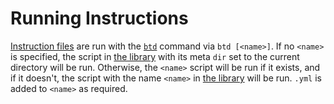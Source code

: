 # Running Instructions

[Instruction files](/file-format) are run with the [`btd`](/commands/) command via `btd [<name>]`. If no `<name>` is specified, the script in [the library](/the-library/) with its meta `dir` set to the current directory will be run. Otherwise, the `<name>` script will be run if it exists, and if it doesn't, the script with the name `<name>` in [the library](/the-library/) will be run. `.yml` is added to `<name>` as required.
